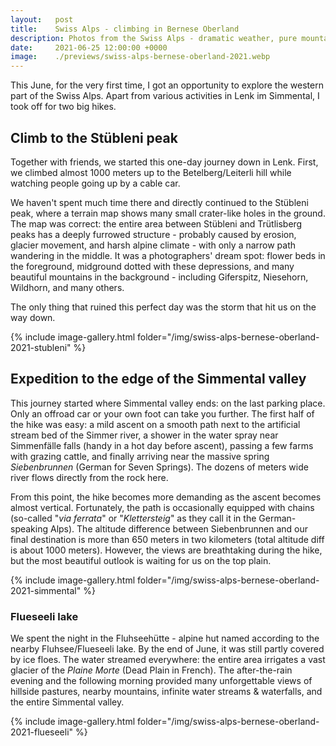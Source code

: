 ```yaml
---
layout:   post
title:    Swiss Alps - climbing in Bernese Oberland
description: Photos from the Swiss Alps - dramatic weather, pure mountain lakes, peaks, flowers, and beautiful views.
date:     2021-06-25 12:00:00 +0000
image:    ./previews/swiss-alps-bernese-oberland-2021.webp
---
```


This June, for the very first time, I got an opportunity to explore the western part of the Swiss Alps. Apart from various activities in Lenk im Simmental, I took off for two big hikes.

## Climb to the Stübleni peak
Together with friends, we started this one-day journey down in Lenk. First, we climbed almost 1000 meters up to the Betelberg/Leiterli hill while watching people going up by a cable car.

We haven't spent much time there and directly continued to the Stübleni peak, where a terrain map shows many small crater-like holes in the ground. The map was correct: the entire area between Stübleni and Trütlisberg peaks has a deeply furrowed structure - probably caused by erosion, glacier movement, and harsh alpine climate - with only a narrow path wandering in the middle. It was a photographers' dream spot: flower beds in the foreground, midground dotted with these depressions, and many beautiful mountains in the background - including Giferspitz, Niesehorn, Wildhorn, and many others.

The only thing that ruined this perfect day was the storm that hit us on the way down.

<div class="row">
    <article class="article col col-12 col-t-12">
    {% include image-gallery.html folder="/img/swiss-alps-bernese-oberland-2021-stubleni" %}
    </article>
</div>

## Expedition to the edge of the Simmental valley
This journey started where Simmental valley ends: on the last parking place. Only an offroad car or your own foot can take you further. The first half of the hike was easy: a mild ascent on a smooth path next to the artificial stream bed of the Simmer river, a shower in the water spray near Simmenfälle falls (handy in a hot day before ascent), passing a few farms with grazing cattle, and finally arriving near the massive spring *Siebenbrunnen* (German for Seven Springs). The dozens of meters wide river flows directly from the rock here.

From this point, the hike becomes more demanding as the ascent becomes almost vertical. Fortunately, the path is occasionally equipped with chains (so-called "*via ferrata*" or "*Klettersteig*" as they call it in the German-speaking Alps). The altitude difference between Siebenbrunnen and our final destination is more than 650 meters in two kilometers (total altitude diff is about 1000 meters). However, the views are breathtaking during the hike, but the most beautiful outlook is waiting for us on the top plain.

<div class="row">
    <article class="article col col-12 col-t-12">
    {% include image-gallery.html folder="/img/swiss-alps-bernese-oberland-2021-simmental" %}
    </article>
</div>

### Flueseeli lake
We spent the night in the Fluhseehütte - alpine hut named according to the nearby Fluhsee/Flueseeli lake. By the end of June, it was still partly covered by ice floes. The water streamed everywhere: the entire area irrigates a vast glacier of the *Plaine Morte* (Dead Plain in French). The after-the-rain evening and the following morning provided many unforgettable views of hillside pastures, nearby mountains, infinite water streams & waterfalls, and the entire Simmental valley.

<div class="row">
    <article class="article col col-12 col-t-12">
    {% include image-gallery.html folder="/img/swiss-alps-bernese-oberland-2021-flueseeli" %}
    </article>
</div>
